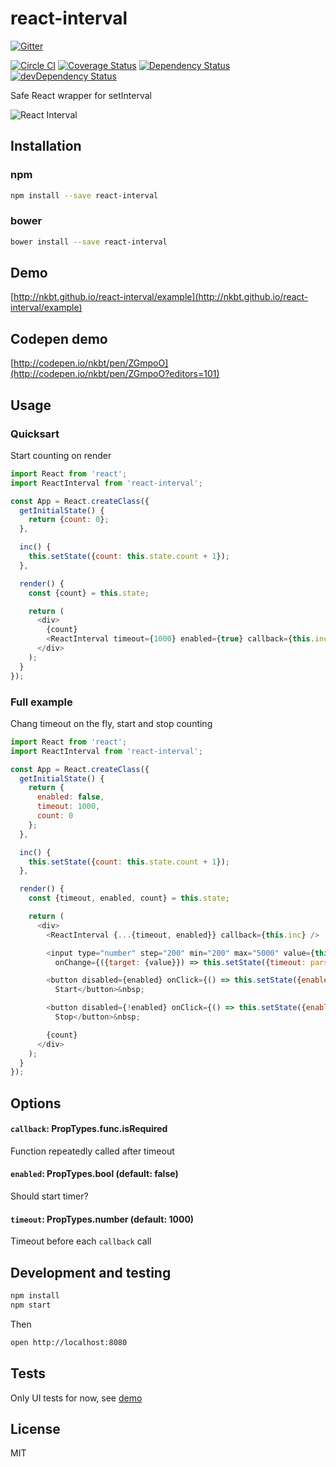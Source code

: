 # react-interval

[![Gitter](https://badges.gitter.im/Join%20Chat.svg)](https://gitter.im/nkbt/help)

[![Circle CI](https://circleci.com/gh/nkbt/react-interval.svg?style=svg)](https://circleci.com/gh/nkbt/react-interval)
[![Coverage Status](https://coveralls.io/repos/nkbt/react-interval/badge.svg?branch=master)](https://coveralls.io/r/nkbt/react-interval?branch=master)
[![Dependency Status](https://david-dm.org/nkbt/react-interval.svg)](https://david-dm.org/nkbt/react-interval)
[![devDependency Status](https://david-dm.org/nkbt/react-interval/dev-status.svg)](https://david-dm.org/nkbt/react-interval#info=devDependencies)

Safe React wrapper for setInterval 


![React Interval](https://cdn.rawgit.com/nkbt/react-interval/master/src/example/react-interval.gif)


## Installation

### npm

```sh
npm install --save react-interval
```

### bower

```sh
bower install --save react-interval
```

## Demo

[http://nkbt.github.io/react-interval/example](http://nkbt.github.io/react-interval/example)

## Codepen demo

[http://codepen.io/nkbt/pen/ZGmpoO](http://codepen.io/nkbt/pen/ZGmpoO?editors=101)

## Usage

### Quicksart
Start counting on render

```js
import React from 'react';
import ReactInterval from 'react-interval';

const App = React.createClass({
  getInitialState() {
    return {count: 0};
  },

  inc() {
    this.setState({count: this.state.count + 1});
  },

  render() {
    const {count} = this.state;

    return (
      <div>
        {count}
        <ReactInterval timeout={1000} enabled={true} callback={this.inc} />
      </div>
    );
  }
});
```

### Full example
Chang timeout on the fly, start and stop counting

```js
import React from 'react';
import ReactInterval from 'react-interval';

const App = React.createClass({
  getInitialState() {
    return {
      enabled: false,
      timeout: 1000,
      count: 0
    };
  },

  inc() {
    this.setState({count: this.state.count + 1});
  },

  render() {
    const {timeout, enabled, count} = this.state;

    return (
      <div>
        <ReactInterval {...{timeout, enabled}} callback={this.inc} />

        <input type="number" step="200" min="200" max="5000" value={this.state.timeout}
          onChange={({target: {value}}) => this.setState({timeout: parseInt(value, 10)})} />&nbsp;

        <button disabled={enabled} onClick={() => this.setState({enabled: true})}>
          Start</button>&nbsp;

        <button disabled={!enabled} onClick={() => this.setState({enabled: false})}>
          Stop</button>&nbsp;

        {count}
      </div>
    );
  }
});
```

## Options


#### `callback`: PropTypes.func.isRequired

Function repeatedly called after timeout


#### `enabled`: PropTypes.bool (default: false)

Should start timer?


#### `timeout`: PropTypes.number (default: 1000)

Timeout before each `callback` call


## Development and testing

```bash
npm install
npm start
```

Then 

```bash
open http://localhost:8080
```

## Tests

Only UI tests for now, see [demo](http://nkbt.github.io/react-interval/example)


## License

MIT
